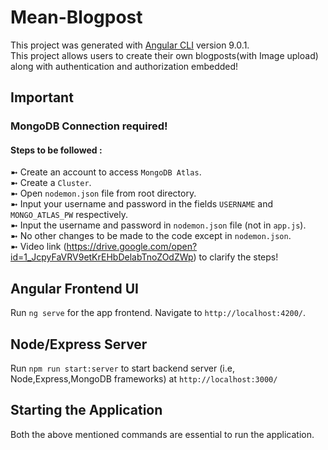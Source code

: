 # Mean-Blogpost
This project was generated with [Angular CLI](https://github.com/angular/angular-cli) version 9.0.1.<br>This project allows users to create their own blogposts(with Image upload) along with authentication and authorization embedded!

## Important
### MongoDB Connection required!<br>
#### Steps to be followed :<br>
➼ Create an account to access `MongoDB Atlas`.<br>
➼ Create a `Cluster`.<br>
➼ Open `nodemon.json` file from root directory.<br>
➼ Input your username and password in the fields `USERNAME` and `MONGO_ATLAS_PW` respectively.<br>
➼ Input the username and password in `nodemon.json` file (not in `app.js`).<br>
➼ No other changes to be made to the code except in `nodemon.json`.<br>
➼ Video link (https://drive.google.com/open?id=1_JcpyFaVRV9etKrEHbDelabTnoZOdZWp) to clarify the steps!

## Angular Frontend UI
Run `ng serve` for the app frontend. Navigate to `http://localhost:4200/`.

## Node/Express Server
Run `npm run start:server` to start backend server (i.e, Node,Express,MongoDB frameworks) at `http://localhost:3000/`

## Starting the Application 
Both the above mentioned commands are essential to run the application.
